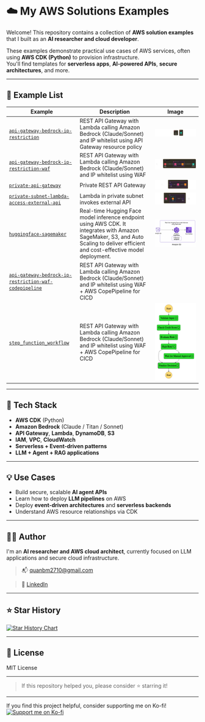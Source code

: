 # ☁️ My AWS Solutions Examples

Welcome! This repository contains a collection of **AWS solution examples** that I built as an **AI researcher and cloud developer**.

These examples demonstrate practical use cases of AWS services, often using **AWS CDK (Python)** to provision infrastructure.  
You'll find templates for **serverless apps**, **AI-powered APIs**, **secure architectures**, and more.

---

## 📂 Example List

| Example | Description | Image |
|---------|-------------|-------|
| [`api-gateway-bedrock-ip-restriction`](./api-gateway-bedrock-ip-restriction) | REST API Gateway with Lambda calling Amazon Bedrock (Claude/Sonnet) and IP whitelist using API Gateway resource policy| ![api-gateway-bedrock-ip-restriction-image](./api-gateway-bedrock-ip-restriction/api-gateway-bedrock-ip-restriction.png)|
| [`api-gateway-bedrock-ip-restriction-waf`](./api-gateway-bedrock-ip-restriction-waf) | REST API Gateway with Lambda calling Amazon Bedrock (Claude/Sonnet) and IP whitelist using WAF | ![api-gateway-bedrock-ip-restriction-waf-image](./api-gateway-bedrock-ip-restriction-waf/api-gateway-bedrock-ip-restriction-waf.png) |
| [`private-api-gateway`](./private-api-gateway) | Private REST API Gateway | ![private-api-gateway-image](./private-api-gateway/public/private-api-gateway.png) |
| [`private-subnet-lambda-access-external-api`](./private-subnet-lambda-access-external-api) | Lambda in private subnet invokes external API | ![private-subnet-lambda-access-external-api-image](./private-subnet-lambda-access-external-api/private-subnet-lambda-access-external-api.png) |
| [`huggingface-sagemaker`](./huggingface-sagemaker) | Real-time Hugging Face model inference endpoint using AWS CDK. It integrates with Amazon SageMaker, S3, and Auto Scaling to deliver efficient and cost-effective model deployment. | ![huggingface-sagemaker-image](./huggingface-sagemaker/huggingface-sagemaker.png) |
| [`api-gateway-bedrock-ip-restriction-waf-codepipeline`](./api-gateway-bedrock-ip-restriction-waf-codepipeline) | REST API Gateway with Lambda calling Amazon Bedrock (Claude/Sonnet) and IP whitelist using WAF + AWS CopePipeline for CICD |  |
| [`step_function_workflow`](.step_function_workflow) | REST API Gateway with Lambda calling Amazon Bedrock (Claude/Sonnet) and IP whitelist using WAF + AWS CopePipeline for CICD |![step_function_workflow-image](./step_function_workflow/step_function_workflow.png) |

---

## 🧰 Tech Stack

- **AWS CDK** (Python)
- **Amazon Bedrock** (Claude / Titan / Sonnet)
- **API Gateway**, **Lambda**, **DynamoDB**, **S3**
- **IAM**, **VPC**, **CloudWatch**
- **Serverless + Event-driven patterns**
- **LLM + Agent + RAG applications**

---

## 💡 Use Cases

- Build secure, scalable **AI agent APIs**
- Learn how to deploy **LLM pipelines** on AWS
- Deploy **event-driven architectures** and **serverless backends**
- Understand AWS resource relationships via CDK

---

## 🧑‍💻 Author

I'm an **AI researcher and AWS cloud architect**, currently focused on LLM applications and secure cloud infrastructure.

<!-- > 🔗 [Portfolio Website](https://yourwebsite.com)   -->
> 📬 quanbm2710@gmail.com

> 💼 [LinkedIn](https://linkedin.com/in/yourname)

---

## ⭐️ Star History

[![Star History Chart](https://api.star-history.com/svg?repos=your-username/aws-solutions-hub&type=Date)](https://star-history.com/#MinhQuan/aws-solutions-hub&Date)

---

## 📄 License

MIT License

---

> If this repository helped you, please consider ⭐️ starring it!

---

If you find this project helpful, consider supporting me on Ko-fi!  
<a href="https://ko-fi.com/buiminhquan" target="_blank">
  <img src="https://ko-fi.com/img/githubbutton_sm.svg" alt="Support me on Ko-fi" />
</a>
